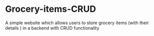# Grocery-items-CRUD
A simple website which allows users to store grocery items (with their details ) in a backend with CRUD functionality 
